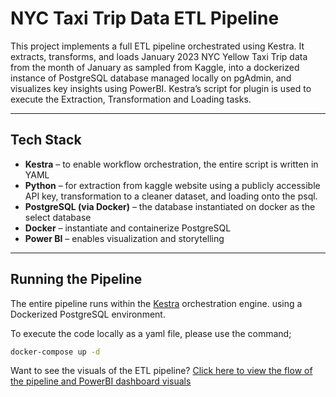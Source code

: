 # NYC Taxi Trip Data ETL Pipeline

This project implements a full ETL pipeline orchestrated using Kestra. It extracts, transforms, and loads January 2023 NYC Yellow Taxi Trip data from the month of January as sampled from Kaggle, into a dockerized instance of PostgreSQL database managed locally on pgAdmin, and visualizes key insights using PowerBI. Kestra’s script for plugin is used to execute the Extraction, Transformation and Loading tasks.

----------------------------------------------------------------------------------------------------------

## Tech Stack

- **Kestra** – to enable workflow orchestration, the entire script is written in YAML
- **Python** – for extraction from kaggle website using a publicly accessible API key, transformation to a cleaner dataset, and loading onto the psql.
- **PostgreSQL (via Docker)** – the database instantiated on docker as the select database
- **Docker** – instantiate and containerize PostgreSQL
- **Power BI** – enables visualization and storytelling

----------------------------------------------------------------------------------------------------------

## Running the Pipeline

The entire pipeline runs within the [Kestra](https://kestra.io/) orchestration engine. using a Dockerized PostgreSQL environment.

To execute the code locally as a yaml file, please use the command;
```bash
docker-compose up -d
```

Want to see the visuals of the ETL pipeline? 
[Click here to view the flow of the pipeline and PowerBI dashboard visuals](./documentation/screenshots.md)
